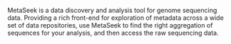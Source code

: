 MetaSeek is a data discovery and analysis tool for genome sequencing data. Providing a rich front-end for exploration of metadata across a wide set of data repositories, use MetaSeek to find the right aggregation of sequences for your analysis, and then access the raw sequencing data.
